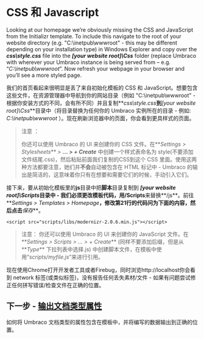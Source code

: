 # CSS 和 Javascript #

Looking at our homepage we’re obviously missing the CSS and JavaScript from the Initializr template. To include this navigate to the root of your website directory (e.g. "C:\inetpub\wwwroot" - this may be different depending on your installation type) in Windows Explorer and copy over the **_css\style.css_** file into the **_[your website root]\Css_** folder (replace Umbraco with wherever your Umbraco instance is being served from – e.g. “_C:\inetpub\wwwroot_”. Now refresh your webpage in your browser and you’ll see a more styled page.

我们的首页看起来很明显是丢了来自初始化模板的 CSS 和 JavaScript。想要包含这些文件，在资源管理器中导航到你的网站目录（例如 "C:\inetpub\wwwroot" - 根据你安装方式的不同，会有所不同）并且复制**_css\style.css_**到**_[your website root]\Css_**目录中（将目录替换为任何你的 Umbraco 实例所在的目录 - 例如: _C:\\inetpub\\wwwroot_ ）。现在刷新浏览器中的页面，你会看到更具样式的页面。


>注意 ：
>
> 你还可以使用 Umbraco 的 UI 来创建你的 CSS 文件。在**_Settings > Stylesheets_** > **_... > + Create_** 中创建一个样式表命名为 style(不要添加文件结尾.css)，然后粘贴前面我们复制的CSS到这个 CSS 里面。使用这两种方法都要注意，她们并**不会**自动被包含在 HTML 标记中 - Umbraco 的输出是简洁的，这意味着你只有在想要和需要它们的时候，手动引入它们。


接下来，要从初始化模板里的**js**目录中把**脚本**目录复制到 **_[your website root]\Scripts_**目录中 - 我们必须更改模板代码，用**/Scripts**来替换**/js**。前往**_Settings > Templates > Homepage_**，修改第21行的代码问为下面的内容，然后点击**_保存_**。

	<script src="scripts/libs/modernizr-2.0.6.min.js"></script>

>注意：
> 你还可以使用 Umbraco 的 UI 来创建你的 JavaScript 文件。在**_Settings > Scripts > ... > + Create_** (同样不要添加后缀，但是从**_Type_** 下拉列表中选择.js) 中创建脚本文件，在模板中使用“_scripts/myfile.js_”来进行引用。

现在使用Chrome打开开发者工具或者Firebug，同时浏览http://localhost你会看到 network 标签(或类似标签)，没有报告任何丢失素材/文件 - 如果有问题尝试修正任何拼写错误/检查文件在正确的位置。

## 下一步 - [输出文档类型属性](Outputting-the-Document-Type-Properties.md) ##
如何将 Umbraco 文档类型的属性包含在模板中，并将编写的数据输出到正确的位置。